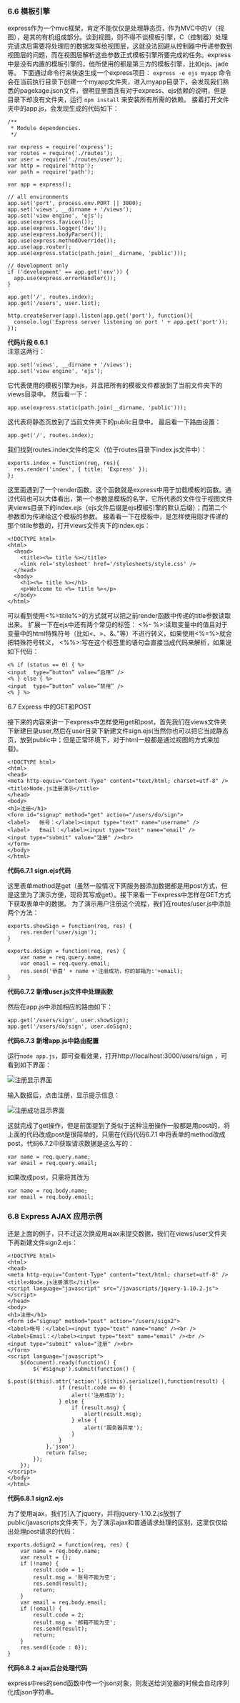 ### 6.6 模板引擎 ###
express作为一个mvc框架，肯定不能仅仅是处理静态页，作为MVC中的V（视图），是其的有机组成部分。谈到视图，则不得不谈模板引擎，C（控制器）处理完请求后需要将处理后的数据发挥给视图层，这就没法回避从控制器中传递参数到视图层的问题，而在视图层解析这些参数正式模板引擎所要完成的任务。express中是没有内置的模板引擎的，他所使用的都是第三方的模板引擎，比如ejs、jade等。
下面通过命令行来快速生成一个express项目：
`express -e ejs myapp`
命令会在当前执行目录下创建一个myapp文件夹，进入myapp目录下，会发现我们熟悉的pagekage.json文件，很明显里面含有对于express、ejs依赖的说明，但是目录下却没有文件夹，运行
`npm install`
来安装所有所需的依赖。
接着打开文件夹中的app.js，会发现生成的代码如下：
	
	/**
	 * Module dependencies.
	 */
	
	var express = require('express');
	var routes = require('./routes');
	var user = require('./routes/user');
	var http = require('http');
	var path = require('path');
	
	var app = express();
	
	// all environments
	app.set('port', process.env.PORT || 3000);
	app.set('views', __dirname + '/views');
	app.set('view engine', 'ejs');
	app.use(express.favicon());
	app.use(express.logger('dev'));
	app.use(express.bodyParser());
	app.use(express.methodOverride());
	app.use(app.router);
	app.use(express.static(path.join(__dirname, 'public')));
	
	// development only
	if ('development' == app.get('env')) {
	  app.use(express.errorHandler());
	}
	
	app.get('/', routes.index);
	app.get('/users', user.list);
	
	http.createServer(app).listen(app.get('port'), function(){
	  console.log('Express server listening on port ' + app.get('port'));
	});
**代码片段 6.6.1**    
注意这两行： 
  
	app.set('views', __dirname + '/views');   
	app.set('view engine', 'ejs');      

它代表使用的模板引擎为ejs，并且把所有的模板文件都放到了当前文件夹下的views目录中。
然后看一下：
   
	app.use(express.static(path.join(__dirname, 'public')));

这代表将静态页放到了当前文件夹下的public目录中。
最后看一下路由设置：

	app.get('/', routes.index);

我们找到routes.index文件的定义（位于routes目录下index.js文件中）：

	exports.index = function(req, res){
	  res.render('index', { title: 'Express' });
	};

这里面遇到了一个render函数，这个函数就是express中用于加载模板的函数。通过代码也可以大体看出，第一个参数是模板的名字，它所代表的文件位于视图文件夹views目录下的index.ejs（ejs文件后缀是ejs模板引擎的默认后缀）；而第二个参数即为传递给这个模板的参数。
接着看一下在模板中，是怎样使用刚才传递的那个titile参数的，打开views文件夹下的index.ejs：

	<!DOCTYPE html>
	<html>
	  <head>
	    <title><%= title %></title>
	    <link rel='stylesheet' href='/stylesheets/style.css' />
	  </head>
	  <body>
	    <h1><%= title %></h1>
	    <p>Welcome to <%= title %></p>
	  </body>
	</html>

可以看到使用<%=titile%>的方式就可以把之前render函数中传递的title参数读取出来。
扩展一下在ejs中还有两个常见的标签：
<%- %>:读取变量中的值且对于变量中的html特殊符号（比如<、>、&、”等）不进行转义，如果使用<%=%>就会把特殊符号转义，
<%%>:写在这个标签里的语句会直接当成代码来解析，如果说如下代码：

	<% if (status == 0) { %>
	<input  type=”button” value=”启用” />
	<% } else { %>
	<input  type=”button” value=”禁用” />
	<% } %>


6.7  Express 中的GET和POST

接下来的内容来讲一下express中怎样使用get和post，首先我们在views文件夹下新建目录user,然后在user目录下新建文件sign.ejs(当然你也可以把它当成静态页，放到public中；但是正常环境下，对于html一般都是通过视图的方式来加载)。

	<!DOCTYPE html>
	<html>
	<head>
	<meta http-equiv="Content-Type" content="text/html; charset=utf-8" />
	<title>Node.js注册演示</title>
	</head>
	<body>
	<h1>注册</h1>
	<form id="signup" method="get" action="/users/do/sign">
	<label>   帐号：</label><input type="text" name="username" />
	<label>   Email：</label><input type="text" name="email" />
	<input type="submit" value="注册" /><br>
	</form>
	</body>
	</html>

**代码6.7.1 sign.ejs代码**

这里表单method是get（虽然一般情况下网服务器添加数据都是用post方式，但是这里为了演示方便，现将其写成get）。接下来看一下express中怎样在GET方式下获取表单中的数据。
为了演示用户注册这个流程，我们在routes/user.js中添加两个方法：

	exports.showSign = function(req, res) {
		res.render('user/sign');
	}
	
	exports.doSign = function(req, res) {
		var name = req.query.name;
		var email = req.query.email;
		res.send('恭喜' + name +'注册成功，你的邮箱为:'+email);
	}

**代码6.7.2 新增user.js文件中处理函数**

然后在app.js中添加相应的路由如下：

	app.get('/users/sign', user.showSign);
	app.get('/users/do/sign', user.doSign);

**代码6.7.3 新增app.js中路由配置**

运行`node app.js`，即可查看效果，打开http://localhost:3000/users/sign ，可看到如下界面：

![注册显示界面](https://raw.github.com/yunnysunny/expressdemo/master/show.png)

输入数据后，点击注册，显示提示信息：

![注册成功显示界面](https://raw.github.com/yunnysunny/expressdemo/master/do.png)

这就完成了get操作，但是前面提到了类似于这种注册操作一般都是用post的，将上面的代码改成post是很简单的，只需在代码代码6.7.1 中将表单的method改成post，代码6.7.2中获取请求数据是这么写的：

	var name = req.query.name;
	var email = req.query.email;

如果改成post，只需将其改为

	var name = req.body.name;
	var email = req.body.email;

### 6.8  Express AJAX 应用示例 ###
还是上面的例子，只不过这次换成用ajax来提交数据，我们在views/user文件夹下再新建文件sign2.ejs：

	<!DOCTYPE html>
	<html>
	<head>
	<meta http-equiv="Content-Type" content="text/html; charset=utf-8" />
	<title>Node.js注册演示</title>
	<script language="javascript" src="/javascripts/jquery-1.10.2.js"></script>
	</head>
	<body>
	<h1>注册</h1>
	<form id="signup" method="post" action="/users/sign2">
	<label>帐号：</label><input type="text" name="name" /><br />
	<label>Email：</label><input type="text" name="email" /><br />
	<input type="submit" value="注册" /><br>
	</form>
	<script language="javascript">
		$(document).ready(function() {
			$('#signup').submit(function() {
				$.post($(this).attr('action'),$(this).serialize(),function(result) {
					if (result.code == 0) {
						alert('注册成功');
					} else {
						if (result.msg) {
							alert(result.msg);
						} else {
							alert('服务器异常');
						}
					}
				},'json')
				return false;
			});
		});
	</script>
	</body>
	</html>

**代码6.8.1 sign2.ejs**

为了使用ajax，我们引入了jquery，并将jquery-1.10.2.js放到了public/javascripts文件夹下，为了演示ajax和普通请求处理的区别，这里仅仅给出处理post请求的代码：

	exports.doSign2 = function(req, res) {
		var name = req.body.name;
		var result = {};
		if (!name) {
			result.code = 1;
			result.msg = '账号不能为空';
			res.send(result);
			return;
		}
		var email = req.body.email;
		if (!email) {
			result.code = 2;
			result.msg = '邮箱不能为空';
			res.send(result);
			return;
		}
		res.send({code : 0});
	}

**代码6.8.2 ajax后台处理代码**

express中res的send函数中传一个json对象，则发送给浏览器的时候会自动序列化成json字符串。